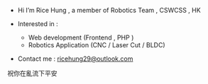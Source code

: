 - Hi I’m Rice Hung , a member of Robotics Team , CSWCSS , HK

- Interested in   :
  - Web development (Frontend , PHP )
  - Robotics Application (CNC / Laser Cut / BLDC) 

- Contact me : ricehung29@outlook.com 

祝你在亂流下平安

<!---
ricehung29/ricehung29 is a ✨ special ✨ repository because its `README.md` (this file) appears on your GitHub profile.
You can click the Preview link to take a look at your changes.
--->
